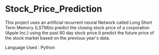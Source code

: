 # Stock_Price_Prediction

This project uses an artificial recurrent neural Network called Long Short Term Memory (LSTM)to predict the closing stock price of a corporation (Apple Inc.) using the past 60 day stock price.It predict the future price of the stock market based on the previous year's data.

Language Used : Python

